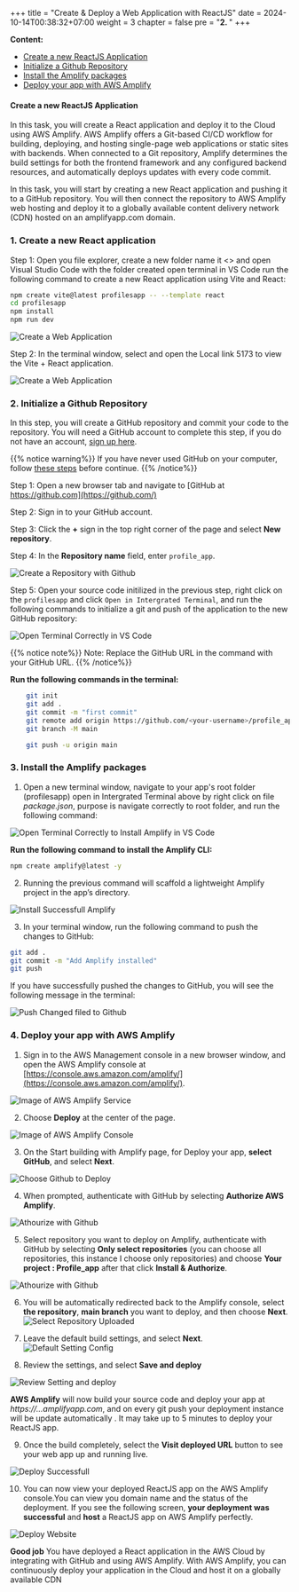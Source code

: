 +++
title = "Create & Deploy a Web Application with ReactJS"
date = 2024-10-14T00:38:32+07:00
weight = 3
chapter = false
pre = "<b>2. </b>"
+++

**Content:**

-   [Create a new ReactJS Application](#1-create-a-new-react-application)
-   [Initialize a Github Repository](#2-initialize-a-github-repository)
-   [Install the Amplify packages](#3-install-the-amplify-packages)
-   [Deploy your app with AWS Amplify](#4-deploy-your-app-with-aws-amplify)

#### Create a new ReactJS Application

In this task, you will create a React application and deploy it to the Cloud using AWS Amplify.
AWS Amplify offers a Git-based CI/CD workflow for building, deploying, and hosting single-page web applications or static sites with backends. When connected to a Git repository, Amplify determines the build settings for both the frontend framework and any configured backend resources, and automatically deploys updates with every code commit.

In this task, you will start by creating a new React application and pushing it to a GitHub repository. You will then connect the repository to AWS Amplify web hosting and deploy it to a globally available content delivery network (CDN) hosted on an amplifyapp.com domain.

### 1. Create a new React application

Step 1: Open you file explorer, create a new folder name it <<Your-Project-Amplify>> and open Visual Studio Code with the folder created open terminal in VS Code run the following command to create a new React application using Vite and React:

```bash
npm create vite@latest profilesapp -- --template react
cd profilesapp
npm install
npm run dev

```

![Create a Web Application](/images/workshop-setup/1.1_KhoiTaoDuAn.png?width=full)

Step 2: In the terminal window, select and open the Local link 5173 to view the Vite + React application.

![Create a Web Application](/images/workshop-setup/RunLocalhost.png?width=full)

### 2. Initialize a Github Repository

In this step, you will create a GitHub repository and commit your code to the repository. You will need a GitHub account to complete this step, if you do not have an account, [sign up here](https://github.com/).

{{% notice warning%}}
If you have never used GitHub on your computer, follow [these steps](https://docs.github.com/en/authentication/connecting-to-github-with-ssh) before continue.
{{% /notice%}}

Step 1: Open a new browser tab and navigate to [GitHub at https://github.com](https://github.com/)

Step 2: Sign in to your GitHub account.

Step 3: Click the **+** sign in the top right corner of the page and select **New repository**.

Step 4: In the **Repository name** field, enter `profile_app`.

![Create a Repository with Github](/images/workshop-setup/1.2_CreateRepository.png?width=full)

Step 5:
Open your source code initilized in the previous step, right click on the `profilesapp` and click `Open in Intergrated Terminal`, and run the following commands to initialize a git and push of the application to the new GitHub repository:

![Open Terminal Correctly in VS Code](/images/workshop-setup/1.3_Mo_Dung_TerminalDuAn_CaiAmplify.png?width=full)

{{% notice note%}}
Note: Replace the GitHub URL in the command with your GitHub URL.
{{% /notice%}}

**Run the following commands in the terminal:**

```bash
    git init
    git add .
    git commit -m "first commit"
    git remote add origin https://github.com/<your-username>/profile_app
    git branch -M main

    git push -u origin main
```

### 3. Install the Amplify packages

1. Open a new terminal window, navigate to your app's root folder (profilesapp) open in Intergrated Terminal above by right click on file _package.json_, purpose is navigate correctly to root folder, and run the following command:

![Open Terminal Correctly to Install Amplify in VS Code](/images/workshop-setup/1.3_Mo_Dung_TerminalDuAn_CaiAmplify-Copy.png?width=full)

**Run the following command to install the Amplify CLI:**

```bash
npm create amplify@latest -y

```

2. Running the previous command will scaffold a lightweight Amplify project in the app’s directory.

![Install Successfull Amplify](/images/workshop-setup/1.3_TaiAmplifySuccess.png?width=full)

3. In your terminal window, run the following command to push the changes to GitHub:

```bash
git add .
git commit -m "Add Amplify installed"
git push
```

If you have successfully pushed the changes to GitHub, you will see the following message in the terminal:

![Push Changed filed to Github](/images/workshop-setup/1.3_PushCode.png?width=full)

### 4. Deploy your app with AWS Amplify

1. Sign in to the AWS Management console in a new browser window, and open the AWS Amplify console at [https://console.aws.amazon.com/amplify/](https://console.aws.amazon.com/amplify/).

![Image of AWS Amplify Service](/images/workshop-setup/Amplify_Service.png?width=full)

<!-- ![Install Successfull Amplify](/images/workshop-setup/1.3_TaiAmplifySuccess.png?width=full) -->

2. Choose **Deploy** at the center of the page.

![Image of AWS Amplify Console](/images/workshop-setup/1.4_Deploy_With_Amplify.png?width=full)

3. On the Start building with Amplify page, for Deploy your app, **select GitHub**, and select **Next**.

![Choose Github to Deploy](/images/workshop-setup/1.4_DeployOnGithub1.png?width=full)

4. When prompted, authenticate with GitHub by selecting **Authorize AWS Amplify**.

![Athourize with Github](/images/workshop-setup/1_4_Authorization.png?width=35pc)

5. Select repository you want to deploy on Amplify, authenticate with GitHub by selecting **Only select repositories** (you can choose all repositories, this instance I choose only repositories) and choose **Your project : Profile_app** after that click **Install & Authorize**.

![Athourize with Github](/images/workshop-setup/1_4_SelectRepositoryCreated.png?width=40pc)

6. You will be automatically redirected back to the Amplify console, select **the repository**, **main branch** you want to deploy, and then choose **Next**.
   ![Select Repository Uploaded](/images/workshop-setup/1_4_SelectRepository.png?width=full)

7. Leave the default build settings, and select **Next**.
   ![Default Setting Config](/images/workshop-setup/1_4_ConfigDefault.png?width=full)

8. Review the settings, and select **Save and deploy**

![Review Setting and deploy](/images/workshop-setup/1_4_Review.png?width=full)

**AWS Amplify** will now build your source code and deploy your app at _https://...amplifyapp.com_, and on every git push your deployment instance will be update automatically . It may take up to 5 minutes
to deploy your ReactJS app.

9. Once the build completely, select the **Visit deployed URL** button to see your web app up and running live.

![Deploy Successfull](/images/workshop-setup/1_4_DeploySuccess.png?width=full)

10. You can now view your deployed ReactJS app on the AWS Amplify console.You can view you domain name and the status of the deployment.
    If you see the following screen, **your deployment was successful** and **host** a ReactJS app on AWS Amplify perfectly.

![Deploy Website](/images/workshop-setup/1_4_SuccessfulDeploy1.png?width=full)

**Good job** You have deployed a React application in the AWS Cloud by integrating with GitHub and using AWS Amplify. With AWS Amplify, you can continuously deploy your application in the Cloud and host it on a globally available CDN
